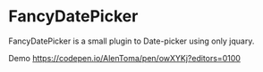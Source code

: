 # FancyDatePicker
FancyDatePicker is a small plugin to Date-picker using only jquary.


Demo 
https://codepen.io/AlenToma/pen/owXYKj?editors=0100
